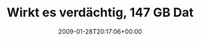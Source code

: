 ---
retweeted: false
source: <a href="http://twitter.com" rel="nofollow">Twitter Web Client</a>
entities:
  hashtags: []
  symbols: []
  user_mentions: []
  urls: []
display_text_range:
- '0'
- '81'
favorite_count: '0'
id_str: '1156333358'
truncated: false
retweet_count: '0'
id: '1156333358'
created_at: Wed Jan 28 20:17:06 +0000 2009
favorited: false
full_text: Wirkt es verdächtig, 147 GB Daten gelöscht zu haben & dann das Büro zu
  verlassen?
lang: de
tags:
- pesos:twitter
date: '2009-01-28T20:17:06+00:00'
src: https://twitter.com/bascht/status/1156333358
original_url: https://twitter.com/bascht/status/1156333358
type: twitter_tweet
text: Wirkt es verdächtig, 147 GB Daten gelöscht zu haben & dann das Büro zu verlassen?
title: Wirkt es verdächtig, 147 GB Dat

---